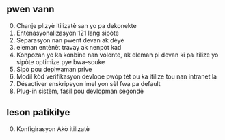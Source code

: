 ## pwen vann

0. Chanje plizyè itilizatè san yo pa dekonekte
1. Entènasyonalizasyon 121 lang sipòte
2. Separasyon nan pwent devan ak dèyè
3. eleman entènèt travay ak nenpòt kad
4. Konpozan yo ka konbine nan volonte, ak eleman pi devan ki pa itilize yo sipòte optimize pye bwa-souke
5. Sipò pou deplwaman prive
6. Modil kòd verifikasyon devlope pwòp tèt ou ka itilize tou nan intranet la
7. Désactiver enskripsyon imel yon sèl fwa pa default
8. Plug-in sistèm, fasil pou devlopman segondè

## leson patikilye

0. Konfigirasyon Akò itilizatè